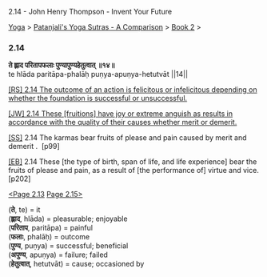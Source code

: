 2.14 - John Henry Thompson - Invent Your Future   
    

[Yoga](../../../yoga.md)‎ > ‎[Patanjali's Yoga Sutras - A Comparison](../../patanjani.md)‎ > ‎[Book 2](../book-2.md)‎ > ‎

### 2.14

**ते ह्लाद परितापफलाः पुण्यापुण्यहेतुत्वात् ॥१४॥**  
te hlāda paritāpa-phalāḥ puṇya-apuṇya-hetutvāt ||14||  
  
  
[\[RS\] 2.14 The outcome of an action is felicitous or infelicitous depending on whether the foundation is successful or unsuccessful.](http://www.ashtangayoga.info/philosophy/yoga-sutra-patanjali/chapter-2/item/hlada-paritapa-phalah-punya-apunya-hetutvat/)  
  
[\[JW\] 2.14 These \[fruitions\] have joy or extreme anguish as results in accordance with the quality of their causes whether merit or demerit.](http://books.google.com/books?id=YzFImjtOxUwC&pg=PA131&ci=124%2C864%2C726%2C98&source=bookclip)  
  
[\[SS\]](http://www.amazon.com/Yoga-Sutras-Patanjali-Commentary-Satchidananda/dp/0932040381) 2.14 The karmas bear fruits of please and pain caused by merit and demerit .  \[p99\]  
  
[\[EB\]](http://www.amazon.com/Yoga-Sutras-Patanjali-Translation-Commentary/dp/0865477361/ref=sr_1_1?ie=UTF8&s=books&qid=1250508322&sr=1-1) 2.14 These \[the type of birth, span of life, and life experience\] bear the fruits of please and pain, as a result of \[the performance of\] virtue and vice. \[p202\]  
  
[<Page 2.13](213.md)  [Page 2.15>](215.md)  
  
  
  

(**ते**, te) = it  
(**ह्लाद**, hlāda) = pleasurable; enjoyable  
(**परिताप**, paritāpa) = painful  
(**फलाः**, phalāḥ) = outcome  
(**पुण्य**, puṇya) = successful; beneficial  
(**अपुण्य**, apuṇya) = failure; failed  
(**हेतुत्वात्**, hetutvāt) = cause; occasioned by


